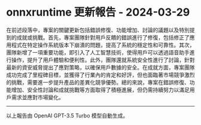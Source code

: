 # onnxruntime 更新報告 - 2024-03-29

在前述段落中，專案的關鍵更新包括錯誤修復、功能增加、討論的議題以及特別提到的成就或挑戰。首先，專案團隊針對用戶反饋的錯誤進行了修復，包括修正了應用程式在特定操作系統版本下崩潰的問題，提高了系統的穩定性和可靠性。其次，團隊新增了一項重要功能，即引入了人工智慧技術，使得用戶可以透過語音助手進行操作，提升了用戶體驗和便利性。此外，團隊還就系統安全性進行了討論，針對最新的資安威脅提出了應對策略，以確保用戶數據的安全。在成就方面，專案團隊成功完成了里程碑目標，並獲得了行業內的肯定和好評，但也面臨著市場競爭激烈的挑戰，需要進一步提升產品的差異化競爭優勢。總的來說，專案在錯誤修復、功能增加、安全性討論和成就挑戰等方面取得了積極進展，但仍需持續努力以滿足用戶需求並應對市場變化。



---



以上報告由 OpenAI GPT-3.5 Turbo 模型自動生成。